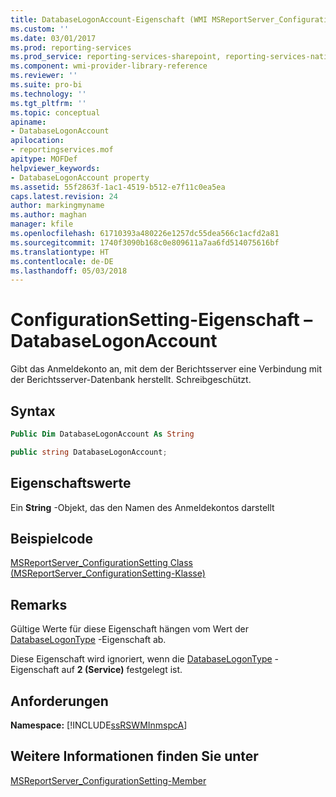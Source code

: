 ```yaml
---
title: DatabaseLogonAccount-Eigenschaft (WMI MSReportServer_ConfigurationSetting) | Microsoft-Dokumentation
ms.custom: ''
ms.date: 03/01/2017
ms.prod: reporting-services
ms.prod_service: reporting-services-sharepoint, reporting-services-native
ms.component: wmi-provider-library-reference
ms.reviewer: ''
ms.suite: pro-bi
ms.technology: ''
ms.tgt_pltfrm: ''
ms.topic: conceptual
apiname:
- DatabaseLogonAccount
apilocation:
- reportingservices.mof
apitype: MOFDef
helpviewer_keywords:
- DatabaseLogonAccount property
ms.assetid: 55f2863f-1ac1-4519-b512-e7f11c0ea5ea
caps.latest.revision: 24
author: markingmyname
ms.author: maghan
manager: kfile
ms.openlocfilehash: 61710393a480226e1257dc55dea566c1acfd2a81
ms.sourcegitcommit: 1740f3090b168c0e809611a7aa6fd514075616bf
ms.translationtype: HT
ms.contentlocale: de-DE
ms.lasthandoff: 05/03/2018
---
```

# <a name="configurationsetting-property---databaselogonaccount"></a>ConfigurationSetting-Eigenschaft – DatabaseLogonAccount
  Gibt das Anmeldekonto an, mit dem der Berichtsserver eine Verbindung mit der Berichtsserver-Datenbank herstellt. Schreibgeschützt.  
  
## <a name="syntax"></a>Syntax  
  
```vb  
Public Dim DatabaseLogonAccount As String  
```  
  
```csharp  
public string DatabaseLogonAccount;  
```  
  
## <a name="property-values"></a>Eigenschaftswerte  
 Ein **String** -Objekt, das den Namen des Anmeldekontos darstellt  
  
## <a name="example-code"></a>Beispielcode  
 [MSReportServer_ConfigurationSetting Class (MSReportServer_ConfigurationSetting-Klasse)](../../reporting-services/wmi-provider-library-reference/msreportserver-configurationsetting-class.md)  
  
## <a name="remarks"></a>Remarks  
 Gültige Werte für diese Eigenschaft hängen vom Wert der [DatabaseLogonType](../../reporting-services/wmi-provider-library-reference/configurationsetting-property-databaselogontype.md) -Eigenschaft ab.  
  
 Diese Eigenschaft wird ignoriert, wenn die [DatabaseLogonType](../../reporting-services/wmi-provider-library-reference/configurationsetting-property-databaselogontype.md) -Eigenschaft auf **2 (Service)** festgelegt ist.  
  
## <a name="requirements"></a>Anforderungen  
 **Namespace:** [!INCLUDE[ssRSWMInmspcA](../../includes/ssrswminmspca-md.md)]  
  
## <a name="see-also"></a>Weitere Informationen finden Sie unter  
 [MSReportServer_ConfigurationSetting-Member](../../reporting-services/wmi-provider-library-reference/msreportserver-configurationsetting-members.md)  
  
  
